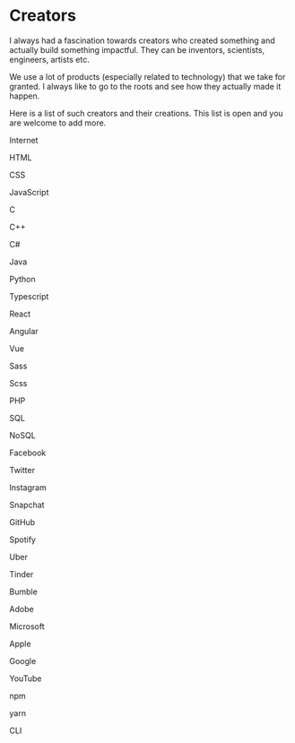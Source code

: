 # Creators

I always had a fascination towards creators who created something and actually build something impactful.
They can be inventors, scientists, engineers, artists etc. 

We use a lot of products (especially related to technology) that we take for granted.
I always like to go to the roots and see how they actually made it happen.

Here is a list of such creators and their creations. This list is open and you are welcome to add more.


Internet

HTML

CSS

JavaScript

C

C++

C#

Java

Python

Typescript

React

Angular

Vue

Sass

Scss

PHP

SQL

NoSQL

Facebook

Twitter

Instagram

Snapchat

GitHub

Spotify

Uber

Tinder

Bumble

Adobe

Microsoft

Apple

Google

YouTube

npm

yarn

CLI
